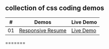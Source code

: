 ## collection of css coding demos

|  #  | Demos                                                                                     | Live Demo                                                           |
| :-: | ----------------------------------------------------------------------------------------- | ------------------------------------------------------------------- |
| 01  | [Responsive Resume](https://github.com/xyzrdg-code/css-demos/tree/main/responsive-resume) | [Live Demo](https://#) |
=======
